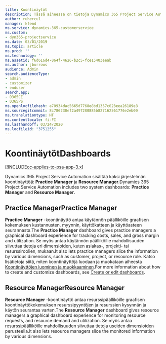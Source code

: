 ```yaml
---
title: Koontinäytöt
description: Tässä aiheessa on tietoja Dynamics 365 Project Service Automation -järjestelmään sisältyvistä raportoinnin koontinäytöistä.
author: ruhercul
manager: kfend
ms.service: dynamics-365-customerservice
ms.custom:
- dyn365-projectservice
ms.date: 03/01/2019
ms.topic: article
ms.prod: ''
ms.technology: ''
ms.assetid: f6d616d4-064f-4626-b2c5-fce15403eeab
ms.author: jburrows
audience: Admin
search.audienceType:
- admin
- customizer
- enduser
search.app:
- D365CE
- D365PS
ms.openlocfilehash: a70934dac5665d7768e8bd1357c023eea26189e8
ms.sourcegitcommit: 8c786230ef2a497280885b827162561776e2eb00
ms.translationtype: HT
ms.contentlocale: fi-FI
ms.lasthandoff: 03/24/2020
ms.locfileid: "3751255"
---
```

# <a name="dashboards"></a><span data-ttu-id="41084-103">Koontinäytöt</span><span class="sxs-lookup"><span data-stu-id="41084-103">Dashboards</span></span>

[!INCLUDE[cc-applies-to-psa-app-3.x](../includes/cc-applies-to-psa-app-3x.md)]

<span data-ttu-id="41084-104">Dynamics 365 Project Service Automation sisältää kaksi järjestelmän koontinäyttöä: **Practice Manager** ja **Resource Manager**.</span><span class="sxs-lookup"><span data-stu-id="41084-104">Dynamics 365 Project Service Automation includes two system dashboards: **Practice Manager** and **Resource Manager**.</span></span>

## <a name="practice-manager"></a><span data-ttu-id="41084-105">Practice Manager</span><span class="sxs-lookup"><span data-stu-id="41084-105">Practice Manager</span></span> 

<span data-ttu-id="41084-106">**Practice Manager** -koontinäyttö antaa käytännön päälliköille graafisen kokemuksen kustannusten, myynnin, käyttökatteen ja käyttöasteen seurannasta.</span><span class="sxs-lookup"><span data-stu-id="41084-106">The **Practice Manager** dashboard gives practice managers a graphical dashboard experience for tracking costs, sales, and gross margin and utilization.</span></span> <span data-ttu-id="41084-107">Se myös antaa käytännön päälliköille mahdollisuuden siivuttaa tietoja eri dimensioiden, kuten asiakas-, projekti- tai resurssiroolien, mukaan.</span><span class="sxs-lookup"><span data-stu-id="41084-107">It also lets practice managers slice the information by various dimensions, such as customer, project, or resource role.</span></span> <span data-ttu-id="41084-108">Katso lisätietoja siitä, miten koontinäyttöjä luodaan ja muokataan aiheesta [Koontinäyttöjen luominen ja muokkaaminen](../customize/create-edit-dashboards.md).</span><span class="sxs-lookup"><span data-stu-id="41084-108">For more information about how to create and customize dashboards, see [Create or edit dashboards](../customize/create-edit-dashboards.md).</span></span>

## <a name="resource-manager"></a><span data-ttu-id="41084-109">Resource Manager</span><span class="sxs-lookup"><span data-stu-id="41084-109">Resource Manager</span></span> 

<span data-ttu-id="41084-110">**Resource Manager** -koontinäyttö antaa resurssipäälliköille graafisen koontinäyttökokemuksen resurssipyyntöjen ja resurssien kysynnän ja käytön seurantaa varten.</span><span class="sxs-lookup"><span data-stu-id="41084-110">The **Resource Manager** dashboard gives resource managers a graphical dashboard experience for monitoring resource requests, and resource demand and utilization.</span></span> <span data-ttu-id="41084-111">Se myös antaa resurssipäälliköille mahdollisuuden siivuttaa tietoja useiden dimensioiden perusteella.</span><span class="sxs-lookup"><span data-stu-id="41084-111">It also lets resource managers slice the monitored information by various dimensions.</span></span>
